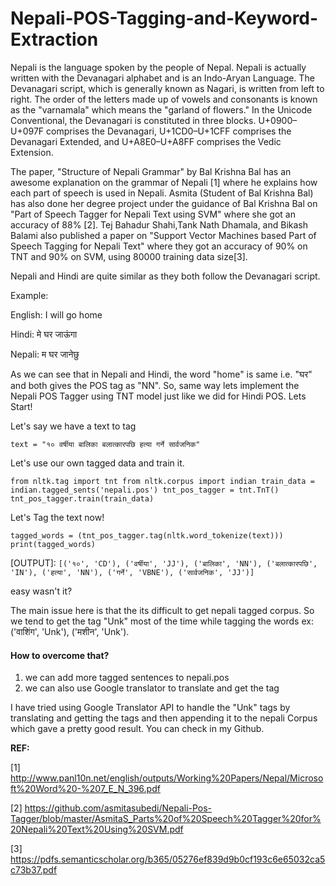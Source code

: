 # Nepali-POS-Tagging-and-Keyword-Extraction
Nepali is the language spoken by the people of Nepal. Nepali is actually written with the Devanagari alphabet and is an Indo-Aryan Language. The Devanagari script, which is generally known as Nagari, is written from left to right. The order of the letters made up of vowels and consonants is known as the "varnamala" which means the "garland of flowers." In the Unicode Conventional, the Devanagari is constituted in three blocks. U+0900–U+097F comprises the Devanagari, U+1CD0–U+1CFF comprises the Devanagari Extended, and U+A8E0–U+A8FF comprises the Vedic Extension. 


The paper, "Structure of Nepali Grammar" by Bal Krishna Bal has an awesome explanation on the grammar of Nepali [1] where he explains how each part of speech is used in Nepali. Asmita (Student of Bal Krishna Bal) has also done her degree project under the guidance of Bal Krishna Bal on "Part of Speech Tagger for Nepali Text using SVM" where she got an accuracy of 88% [2]. Tej Bahadur Shahi,Tank Nath Dhamala, and Bikash Balami also published a paper on "Support Vector Machines based Part of Speech Tagging for Nepali Text" where they got an accuracy of 90% on TNT and 90% on SVM, using 80000 training data size[3].


Nepali and Hindi are quite similar as they both follow the Devanagari script.


Example:

English: I will go home

Hindi: मे घर जाऊंगा

Nepali: म घर जानेछु

As we can see that in Nepali and Hindi, the word "home" is same i.e. "घर" and both gives the POS tag as "NN". So, same way lets implement the Nepali POS Tagger using TNT model just like we did for Hindi POS. Lets Start!


Let's say we have a text to tag

`text = "१० वर्षीया बालिका बलात्कारपछि हत्या गर्ने सार्वजनिक"`


Let's use our own tagged data and train it.

`from nltk.tag import tnt
from nltk.corpus import indian
train_data = indian.tagged_sents('nepali.pos')
tnt_pos_tagger = tnt.TnT()
tnt_pos_tagger.train(train_data)`


Let's Tag the text now!


`tagged_words = (tnt_pos_tagger.tag(nltk.word_tokenize(text)))
print(tagged_words)`


[OUTPUT]:
 `[('१०', 'CD'), ('वर्षीया', 'JJ'), ('बालिका', 'NN'), ('बलात्कारपछि', 'IN'), ('हत्या', 'NN'), ('गर्ने', 'VBNE'), ('सार्वजनिक', 'JJ')]`


easy wasn't it?


The main issue here is that the its difficult to get nepali tagged corpus. So we tend to get the tag "Unk" most of the time while tagging the words ex: ('वाशिंग', 'Unk'), ('मशीन', 'Unk').


#### How to overcome that?

1. we can add more tagged sentences to nepali.pos
2. we can also use Google translator to translate and get the tag

I have tried using Google Translator API to handle the "Unk" tags by translating and getting the tags and then appending it to the nepali Corpus which gave a pretty good result. You can check in my Github.

**REF:**

[1] http://www.panl10n.net/english/outputs/Working%20Papers/Nepal/Microsoft%20Word%20-%207_E_N_396.pdf

[2] https://github.com/asmitasubedi/Nepali-Pos-Tagger/blob/master/AsmitaS_Parts%20of%20Speech%20Tagger%20for%20Nepali%20Text%20Using%20SVM.pdf

[3] https://pdfs.semanticscholar.org/b365/05276ef839d9b0cf193c6e65032ca5c73b37.pdf

